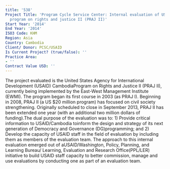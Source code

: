 ```yaml
---
title: '538'
Project Title: 'Program Cycle Service Center: Internal evaluation of USAID/Cambodia''s
  program on rights and justice II (PRAJ II)'
Start Year: '2014'
End Year: '2014'
ISO3 Code: KHM
Region: Asia
Country: Cambodia
Client/ Donor: PCSC/USAID
Is Current Project? (true/false): ''
Practice Area:
- ''
Contract Value USD: ''
---
```


The project evaluated is the United States Agency for International Development (USAID) CambodiaProgram on Rights and Justice II (PRAJ II), currently being implemented by the East-West Management Institute (EWMI). The program began its first course in 2003 (as PRAJ I). Beginning in 2008, PRAJ II (a US $20 million program) has focused on civil society strengthening. Originally scheduled to close in September 2013, PRAJ II has been extended one year (with an additional two million dollars of funding).The dual purpose of the evaluation was to: 1) Provide critical information to USAID/Cambodia toinform the design and strategy of its next generation of Democracy and Governance (DG)programming; and 2) Develop the capacity of USAID staff in the field of evaluation by including them as members of the evaluation team. The approach to this internal evaluation emerged out of aUSAID/Washington, Policy, Planning, and Learning Bureau/ Learning, Evaluation and Research Office(PPL/LER) initiative to build USAID staff capacity to better commission, manage and use evaluations by conducting one as part of an evaluation team.